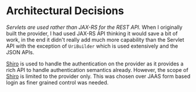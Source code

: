 Architectural Decisions
=======================

*Servlets are used rather than JAX-RS for the REST API.*  When I originally
built the provider, I had used JAX-RS API thinking it would save a bit of
work, in the end it didn't really add much more capability than the Servlet
API with the exception of  `UriBuilder` which is used extensively and
the JSON APIs.

[Shiro][] is used to handle the authentication on the provider as it provides
a rich API to handle authentication semantics already.  However, the scope
of [Shiro][] is limited to the provider only.  This was chosen over JAAS form
based login as finer grained control was needed.

[Shiro]: http://shiro.apache.org/